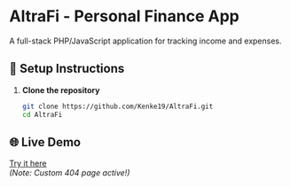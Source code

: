 # AltraFi - Personal Finance App

A full-stack PHP/JavaScript application for tracking income and expenses.

## 🚀 Setup Instructions

1. **Clone the repository**  
   ```bash
   git clone https://github.com/Kenke19/AltraFi.git
   cd AltraFi
## 🌐 Live Demo  
[Try it here](https://finance-app.infinityfreeapp.com/)  
*(Note: Custom 404 page active!)*  
